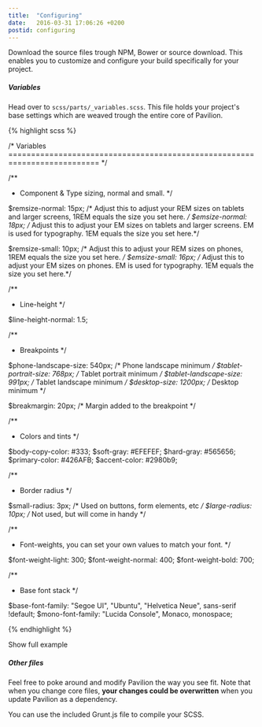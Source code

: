```yaml
---
title:  "Configuring"
date:   2016-03-31 17:06:26 +0200
postid: configuring
---
```


Download the source files trough NPM, Bower or source download.
This enables you to customize and configure your build specifically for your project.

##### Variables
Head over to `scss/parts/_variables.scss`. This file holds your project's base settings which are weaved trough the entire core
of Pavilion. 

<div class="collapsor">
{% highlight scss %}

/* Variables
   ========================================================================== */

/**
  * Component & Type sizing, normal and small.
  */

$remsize-normal: 15px; /* Adjust this to adjust your REM sizes on tablets and larger screens, 1REM equals the size you set here. */
$emsize-normal: 18px;  /* Adjust this to adjust your EM sizes on tablets and larger screens. EM is used for typography. 1EM equals the size you set here.*/

$remsize-small: 10px; /* Adjust this to adjust your REM sizes on phones, 1REM equals the size you set here. */
$emsize-small: 16px;  /* Adjust this to adjust your EM sizes on phones. EM is used for typography. 1EM equals the size you set here.*/

/**
  * Line-height
  */

$line-height-normal: 1.5; 

/**
  * Breakpoints
  */

$phone-landscape-size: 540px;    /* Phone landscape minimum */
$tablet-portrait-size: 768px;    /* Tablet portrait minimum */
$tablet-landscape-size: 991px;   /* Tablet landscape minimum */
$desktop-size: 1200px;           /* Desktop minimum */

$breakmargin: 20px;              /* Margin added to the breakpoint */

/**
  * Colors and tints
  */

$body-copy-color: #333;
$soft-gray: #EFEFEF;
$hard-gray: #565656;
$primary-color: #426AFB;
$accent-color: #2980b9;

/**
  * Border radius
  */

$small-radius: 3px; /* Used on buttons, form elements, etc */
$large-radius: 10px; /* Not used, but will come in handy */

/**
  * Font-weights, you can set your own values to match your font.
  */

$font-weight-light: 300;
$font-weight-normal: 400;
$font-weight-bold: 700;

/**
  * Base font stack
  */

$base-font-family: "Segoe UI", "Ubuntu", "Helvetica Neue", sans-serif !default;
$mono-font-family: "Lucida Console", Monaco, monospace;


{% endhighlight %}
    <div class="uncollapse">
        Show full example
    </div>
</div>

##### Other files
Feel free to poke around and modify Pavilion the way you see fit. Note that when you change core files, **your changes could be overwritten** when you update Pavilion as a
dependency.

You can use the included Grunt.js file to compile your SCSS.